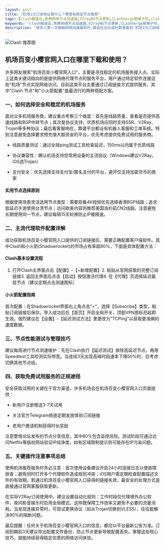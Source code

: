 ```yaml
---
layout: post
title: "机场1元订阅地址是什么？哪里有稳定节点推荐"
tags: [clash极速云,免费网络节点加速器,V2rayNG节点更新,CLashVerge是梯子吗,clash官网版下载]
keywords: "clash极速云,免费网络节点加速器,V2rayNG节点更新,CLashVerge是梯子吗,clash官网版下载"
description: "很多人第一次接触网络加速服务时,都会在论坛或社群里看到'机场1元订阅地址'这个说法。简单来说,这是一个通过支付1元人民币获取VPN服务的入口链接,通常用于配置Clash或Shadowrocket等工具。这类服务通过共享IP资源池（俗称'机场'）提供翻墙能力,而低价策略主要面向新用户体验。但需注意,市面上存在大量虚假或低质量的1元套餐,如何辨别真伪成为关键。"
---
```



![Clash 推荐图](https://clashjd.github.io/assets/img/clash节点推荐.png)

## 机场百变小樱官网入口在哪里下载和使用？

许多网友搜索"机场百变小樱官网入口"，主要是寻找稳定的机场服务接入点。实际上这类关键词指向的是提供网络代理节点的服务平台，用户通过特定软件连接这些"机场"节点实现网络访问。目前这类平台主要通过订阅链接方式提供服务，其中"Clash 节点"和"小火箭配置"是最流行的两种搭配方案。

### 一、如何选择安全和稳定的机场服务

面对众多机场服务商，建议重点考察三个维度：首先是线路质量，查看是否提供高速线路和BGP中转节点；其次是协议支持，优质机场应同时支持SSR、V2Ray、Trojan等多种协议；最后看客服响应，靠谱平台都设有机器人客服和工单系统。特别注意避免选择要求预充值大额资金的平台，优先考虑提供免费试用的服务商。

- 线路质量测试：通过全球ping测试工具检查延迟，150ms以内属于优质线路

- 协议兼容性：确认机场支持您常用设备的主流协议（Windows建议V2Ray，iOS选Trojan）

- 支付安全：优先选择支持支付宝/匿名支付的平台，避开仅支持加密货币的商家

#### 实用节点选择原则

根据使用场景灵活选用节点类型：需要观看4K视频优先选择香港BGP线路；追求低延迟手游使用台湾节点；访问欧美内容则推荐美国洛杉矶CN2线路。注意避免长期使用同一节点，建议每隔15天轮换防止IP被限速。

### 二、主流代理软件配置详解

成功获取机场百变小樱官网入口提供的订阅链接后，需要正确配置客户端软件。其中Clash和小火箭(Shadowrocket)的市场占有率超80%，下面是具体配置方法：

#### Clash基本设置流程

1. 打开Clash主界面点击【配置】-【+新增配置】2. 粘贴从官网获取的完整订阅链接3. 返回主界面后点击【启动】按钮激活代理4. 在【代理】页选择延迟最低节点（建议定期点击测速图标）

#### 小火箭配置指南

首次配置：在Shadowrocket界面右上角点击"+"，选择【Subscribe】类型，粘贴订阅链接后保存。导入成功后在【首页】开启全局开关，顶部VPN图标亮起即生效。强烈建议在【设置】-【延迟测试方法】里更改为"TCPing"以获取更准确的速度数据。

### 三、节点性能测试与管理技巧

建议每周进行节点测速维护：先在Clash执行【延迟测试】排除高延迟节点，再用Speedtest工具检测实际带宽。当连续3天出现高峰时段速率下降50%时，应考虑切换其他节点组。

### 四、获取免费试用服务的正规途径

安全获取试用的关键在于官方渠道，许多机场会在机场百变小樱官网入口页面提供：

- 新用户注册赠送3-7天试用

- 关注官方Telegram频道定期发放体验订阅链接

- 老用户邀请机制获得时长奖励

注意警惕论坛发布的节点分享信息，其中80%包含监控风险。测试阶段可通过访问Netflix等版权网站验证IP纯净度，如有区域限制提示则可能存在IP污染问题。

### 五、关键操作注意事项总结

使用机场推荐服务时务必注意：首次使用设备建议开启24小时连接日志以便故障排查；避免同时打开多个代理软件造成规则冲突；iOS用户需定期检查配置描述文件的有效期。若通过机场百变小樱官网入口获得的链接失效，最安全的处理方式是直接通过官网客服获取更新。

在实际V2Ray订阅使用中，建议设置自动化规则：工作时段仅代理境外办公软件，夜间影音娱乐时启用全局模式。这样既保障工作效率又避免不必要的流量消耗。当发现连接异常时，可尝试更换协议（如从Trojan切换到VLESS），往往能解决90%的阻断问题。

最后提醒：任何关于机场百变小樱官网入口的信息，都应以平台最新公告为准。订阅到期前3天建议导出配置文件备份，防止节点更新导致配置丢失。掌握这些核心技巧，就能持续获得稳定优质的网络访问体验。
